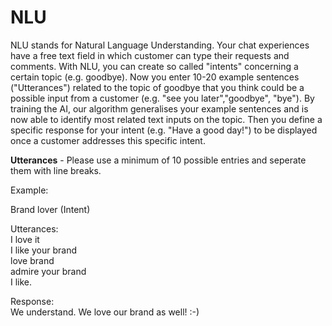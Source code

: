 # NLU

NLU stands for Natural Language Understanding. Your chat experiences have a free text field in which customer can type their requests and comments. With NLU, you can create so called "intents" concerning a certain topic (e.g. goodbye). Now you enter 10-20 example sentences ("Utterances") related to the topic of goodbye that you think could be a possible input from a customer (e.g. "see you later","goodbye", "bye"). By training the AI, our algorithm generalises your example sentences and is now able to identify most related text inputs on the topic. Then you define a specific response for your intent (e.g. "Have a good day!") to be displayed once a customer addresses this specific intent.   

**Utterances** - Please use a minimum of 10 possible entries and seperate them with line breaks.    

Example:   

Brand lover (Intent)     

Utterances:    
I love it   
I like your brand   
love brand     
admire your brand   
I like.  

Response:    
We understand. We love our brand as well! :-) 
